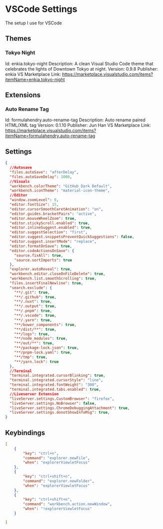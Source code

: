 # VSCode Settings
The setup I use for VSCode

## Themes
### Tokyo Night
Id: enkia.tokyo-night
Description: A clean Visual Studio Code theme that celebrates the lights of Downtown Tokyo at night.
Version: 0.9.8
Publisher: enkia
VS Marketplace Link: https://marketplace.visualstudio.com/items?itemName=enkia.tokyo-night

## Extensions
### Auto Rename Tag
Id: formulahendry.auto-rename-tag
Description: Auto rename paired HTML/XML tag
Version: 0.1.10
Publisher: Jun Han
VS Marketplace Link: https://marketplace.visualstudio.com/items?itemName=formulahendry.auto-rename-tag


## Settings
```json
{
  //Autosave
  "files.autoSave": "afterDelay",
  "files.autoSaveDelay": 1000,
  //Visuals
  "workbench.colorTheme": "GitHub Dark Default",
  "workbench.iconTheme": "material-icon-theme",
  //Editor
  "window.zoomLevel": 0,
  "editor.fontSize": 15,
  "editor.cursorSmoothCaretAnimation": "on",
  "editor.guides.bracketPairs": "active",
  "editor.mouseWheelZoom": true,
  "editor.stickyScroll.enabled": true,
  "editor.inlineSuggest.enabled": true,
  "editor.suggestSelection": "first",
  "editor.suggest.snippetsPreventQuickSuggestions": false,
  "editor.suggest.insertMode": "replace",
  "editor.formatOnSave": true,
  "editor.codeActionsOnSave": {
    "source.fixAll": true,
    "source.sortImports": true
  },
  "explorer.autoReveal": true,
  "workbench.editor.closeOnFileDelete": true,
  "workbench.list.smoothScrolling": true,
  "files.insertFinalNewline": true,
  "search.exclude": {
    "**/.git": true,
    "**/.github": true,
    "**/.nuxt": true,
    "**/.output": true,
    "**/.pnpm": true,
    "**/.vscode": true,
    "**/.yarn": true,
    "**/bower_components": true,
    "**/dist/**": true,
    "**/logs": true,
    "**/node_modules": true,
    "**/out/**": true,
    "**/package-lock.json": true,
    "**/pnpm-lock.yaml": true,
    "**/tmp": true,
    "**/yarn.lock": true
  },
  //Terminal
  "terminal.integrated.cursorBlinking": true,
  "terminal.integrated.cursorStyle": "line",
  "terminal.integrated.fontWeight": "300",
  "terminal.integrated.tabs.enabled": true,
  //Liveserver Extension
  "liveServer.settings.CustomBrowser": "firefox",
  "liveServer.settings.NoBrowser": false,
  "liveServer.settings.ChromeDebuggingAttachment": true,
  "liveServer.settings.donotShowInfoMsg": true,
}

```


## Keybindings
```json
[
    {
        "key": "ctrl+n",
        "command": "explorer.newFile",
        "when": "explorerViewletFocus"
    },
    {
        "key": "ctrl+shift+n",
        "command": "explorer.newFolder",
        "when": "explorerViewletFocus"
    },
    {
        "key": "ctrl+shift+n",
        "command": "workbench.action.newWindow",
        "when": "!explorerViewletFocus"
    }

]
```
